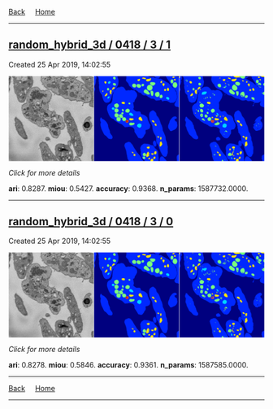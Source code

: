 
[Back](..)&nbsp;&nbsp;&nbsp;&nbsp;&nbsp;[Home](https://leapmanlab.github.io/snapshots)

---

<div class="summary"><a href="1"><h2>random_hybrid_3d / 0418 / 3 / 1</h2></a><p>Created 25 Apr 2019, 14:02:55
</p><a href="1"><img src="1/media/summary.png" align="center"></a><p>
<i>Click for more details</i>
</p></div>

**ari**: 0.8287. **miou**: 0.5427. **accuracy**: 0.9368. **n_params**: 1587732.0000. 

---

<div class="summary"><a href="0"><h2>random_hybrid_3d / 0418 / 3 / 0</h2></a><p>Created 25 Apr 2019, 14:02:55
</p><a href="0"><img src="0/media/summary.png" align="center"></a><p>
<i>Click for more details</i>
</p></div>

**ari**: 0.8278. **miou**: 0.5846. **accuracy**: 0.9361. **n_params**: 1587585.0000. 

---

[Back](..)&nbsp;&nbsp;&nbsp;&nbsp;&nbsp;[Home](https://leapmanlab.github.io/snapshots)

---
